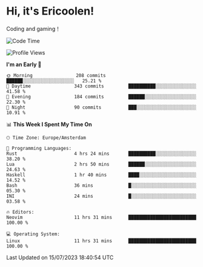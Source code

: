 # Hi, it's Ericoolen!
Coding and gaming！

<!--START_SECTION:waka-->
![Code Time](http://img.shields.io/badge/Code%20Time-895%20hrs%2023%20mins-blue)

![Profile Views](http://img.shields.io/badge/Profile%20Views-1-blue)

**I'm an Early 🐤** 

```text
🌞 Morning                208 commits         ██████░░░░░░░░░░░░░░░░░░░   25.21 % 
🌆 Daytime                343 commits         ██████████░░░░░░░░░░░░░░░   41.58 % 
🌃 Evening                184 commits         ██████░░░░░░░░░░░░░░░░░░░   22.30 % 
🌙 Night                  90 commits          ███░░░░░░░░░░░░░░░░░░░░░░   10.91 % 
```


📊 **This Week I Spent My Time On** 

```text
🕑︎ Time Zone: Europe/Amsterdam

💬 Programming Languages: 
Rust                     4 hrs 24 mins       ██████████░░░░░░░░░░░░░░░   38.20 % 
Lua                      2 hrs 50 mins       ██████░░░░░░░░░░░░░░░░░░░   24.63 % 
Haskell                  1 hr 40 mins        ████░░░░░░░░░░░░░░░░░░░░░   14.52 % 
Bash                     36 mins             █░░░░░░░░░░░░░░░░░░░░░░░░   05.30 % 
INI                      24 mins             █░░░░░░░░░░░░░░░░░░░░░░░░   03.58 % 

🔥 Editors: 
Neovim                   11 hrs 31 mins      █████████████████████████   100.00 % 

💻 Operating System: 
Linux                    11 hrs 31 mins      █████████████████████████   100.00 % 
```


 Last Updated on 15/07/2023 18:40:54 UTC
<!--END_SECTION:waka-->

